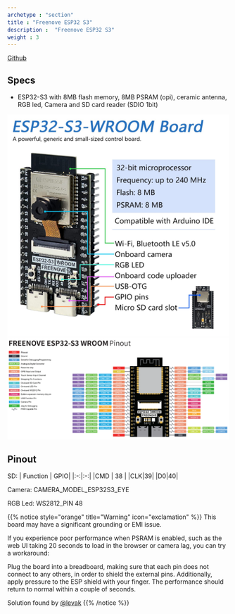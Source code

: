 ```yaml
---
archetype : "section"
title : "Freenove ESP32 S3"
description :  "Freenove ESP32 S3"
weight : 3
---
```


[Github](https://github.com/Freenove/Freenove_ESP32_S3_WROOM_Board)

## Specs
* ESP32-S3 with 8MB flash memory, 8MB PSRAM (opi), ceramic antenna, RGB led, Camera and SD card reader (SDIO 1bit)


![image](front.jpg?width=400px)
![image](pinout.png?width=400px)

## Pinout

SD:
| Function | GPIO|
|:-:|:-:|
|CMD | 38 |
|CLK|39| 
|D0|40|

Camera: CAMERA_MODEL_ESP32S3_EYE

RGB Led:  WS2812_PIN  48
 

{{% notice style="orange" title="Warning" icon="exclamation" %}}
This board may have a significant grounding or EMI issue.    

If you experience poor performance when PSRAM is enabled, such as the web UI taking 20 seconds to load in the browser or camera lag, you can try a workaround:

Plug the board into a breadboard, making sure that each pin does not connect to any others, in order to shield the external pins. Additionally, apply pressure to the ESP shield with your finger. The performance should return to normal within a couple of seconds.   

Solution found by [@levak](https://github.com/levak)
{{% /notice %}}


